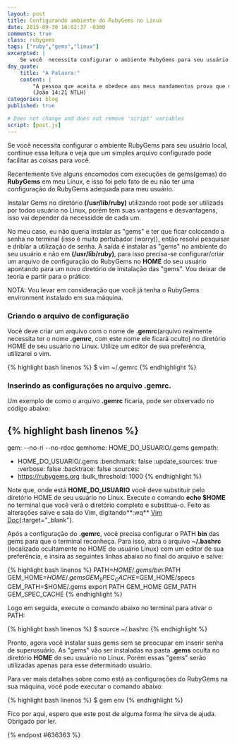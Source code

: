 ```yaml
---
layout: post
title: Configurando ambiente do RubyGems no Linux
date: 2015-09-30 16:02:37 -0300
comments: true
class: rubygems
tags: ["ruby","gems","linux"]
excerpted: |
    Se você  necessita configurar o ambiente RubyGems para seu usuário local, continue essa leitura e veja que um simples arquivo configurado pode facilitar as coisas para você.
day_quote:
    title: "A Palavra:"
    content: |
        "A pessoa que aceita e obedece aos meus mandamentos prova que me ama. E a pessoa que me ama será amado pelo meu Pai, e eu também a amarei e lhe mostrarei quem sou." <br>
        (João 14:21 NTLH)
categories: blog
published: true

# Does not change and does not remove 'script' variables
script: [post.js]
---
```


Se você  necessita configurar o ambiente RubyGems para seu usuário local, continue essa leitura e veja que um simples arquivo configurado pode facilitar as coisas para você.

Recentemente tive alguns encomodos com execuções de gems(gemas) do **RubyGems** em meu Linux, e isso foi pelo fato de eu não ter uma configuração do RubyGems adequada para meu usuário.

Instalar Gems no diretório **(/usr/lib/ruby)** utilizando root pode ser utilizads por todos usuário no Linux, porém tem suas vantagens e desvantagens, isso vai depender da necessidde de cada um.

No meu caso, eu não queria instalar as "gems" e ter que ficar colocando a senha no terminal (isso é muito pertubador (worry)), então resolvi pesquisar e driblar a utilização de senha. A saída é instalar as "gems" no ambiente do seu usuário e não em **(/usr/lib/ruby)**, para isso precisa-se configurar/criar um arquivo de configuração do RubyGems no **HOME** do seu usuário apontando para um novo diretório de instalação das "gems". Vou deixar de teoria e partir para o prático:

NOTA: Vou levar em consideração que você já tenha o RubyGems environment instalado em sua máquina.

### Criando o arquivo de configuração

Você deve criar um arquivo com o nome de **.gemrc**(arquivo realmente necessita ter o nome **.gemrc**, com este nome ele ficará oculto) no diretório HOME de seu usuário no Linux. Utilize um editor de sua preferência, utilizarei o vim.

{% highlight bash linenos %}
$ vim ~/.gemrc
{% endhighlight %}

### Inserindo as configurações no arquivo .gemrc.

Um exemplo de como o arquivo **.gemrc** ficaria, pode ser observado no código abaixo:

{% highlight bash linenos %}
---
gem: --no-ri --no-rdoc
gemhome: HOME_DO_USUARIO/.gems
gempath:
- HOME_DO_USUARIO/.gems
:benchmark: false
:update_sources: true
:verbose: false
:backtrace: false
:sources:
- https://rubygems.org
:bulk_threshold: 1000
{% endhighlight %}

Note que, onde está **HOME_DO_USUARIO** você deve substituir pelo diretório HOME de seu usuário no Linux. Execute o comando **echo $HOME** no terminal que você verá o diretório completo e substitua-o. Feito as alterações salve e saia do Vim, digitando**:wq** [Vim Doc](http://vimdoc.sourceforge.net/htmldoc/editing.html#save-file){:target="_blank"}.

Após a configuração do **.gemrc**, você precisa configurar o PATH **bin** das gems para que o terminal reconheça.
Para isso, abra o arquivo **~/.bashrc** (localizado ocultamente no HOME do usuário Linux) com um editor de sua preferência, e insira as seguintes linhas abaixo no final do arquivo e salve:

{% highlight bash linenos %}
PATH=$HOME/.gems/bin:$PATH
GEM_HOME=$HOME/.gems
GEM_SPEC_CACHE=$GEM_HOME/specs
GEM_PATH=$HOME/.gems
export PATH GEM_HOME GEM_PATH GEM_SPEC_CACHE
{% endhighlight %}

Logo em seguida, execute o comando abaixo no terminal para ativar o PATH:

{% highlight bash linenos %}
$ source ~/.bashrc
{% endhighlight %}

Pronto, agora você instalar suas gems sem se preocupar em inserir senha de superusuário.
As "gems" vão ser instaladas na pasta **.gems** oculta no diretório **HOME** de seu usuário no Linux. Porém essas "gems" serão utilizadas apenas para esse determinado usuário.

Para ver mais detalhes sobre como está as configurações do RubyGems na sua máquina, você pode executar o comando abaixo:

{% highlight bash linenos %}
$ gem env
{% endhighlight %}

Fico por aqui, espero que este post de alguma forma lhe sirva de ajuda. Obrigado por ler.

{% endpost #636363 %}
